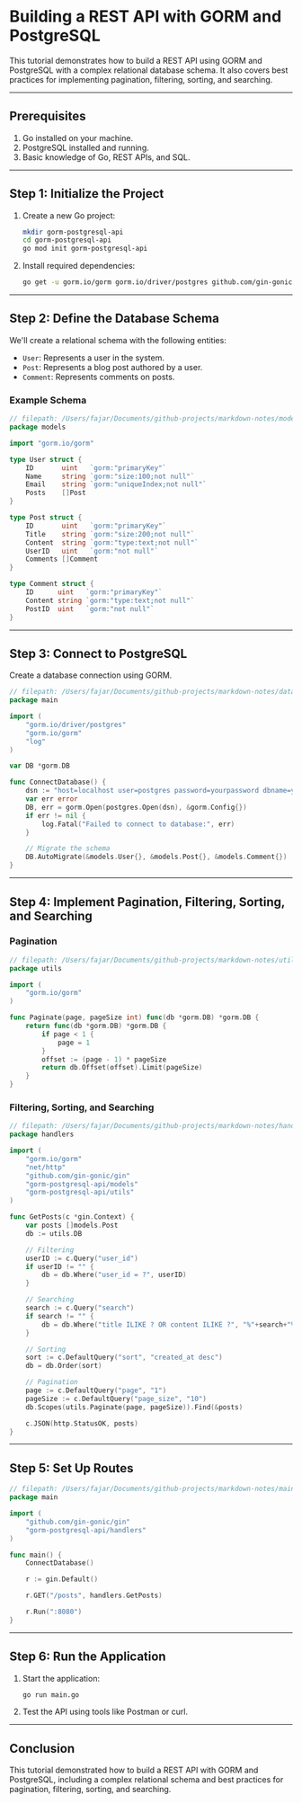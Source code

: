 # Building a REST API with GORM and PostgreSQL

This tutorial demonstrates how to build a REST API using GORM and PostgreSQL with a complex relational database schema. It also covers best practices for implementing pagination, filtering, sorting, and searching.

---

## Prerequisites

1. Go installed on your machine.
2. PostgreSQL installed and running.
3. Basic knowledge of Go, REST APIs, and SQL.

---

## Step 1: Initialize the Project

1. Create a new Go project:
   ```bash
   mkdir gorm-postgresql-api
   cd gorm-postgresql-api
   go mod init gorm-postgresql-api
   ```

2. Install required dependencies:
   ```bash
   go get -u gorm.io/gorm gorm.io/driver/postgres github.com/gin-gonic/gin
   ```

---

## Step 2: Define the Database Schema

We'll create a relational schema with the following entities:
- `User`: Represents a user in the system.
- `Post`: Represents a blog post authored by a user.
- `Comment`: Represents comments on posts.

### Example Schema

```go
// filepath: /Users/fajar/Documents/github-projects/markdown-notes/models.go
package models

import "gorm.io/gorm"

type User struct {
    ID       uint   `gorm:"primaryKey"`
    Name     string `gorm:"size:100;not null"`
    Email    string `gorm:"uniqueIndex;not null"`
    Posts    []Post
}

type Post struct {
    ID       uint   `gorm:"primaryKey"`
    Title    string `gorm:"size:200;not null"`
    Content  string `gorm:"type:text;not null"`
    UserID   uint   `gorm:"not null"`
    Comments []Comment
}

type Comment struct {
    ID      uint   `gorm:"primaryKey"`
    Content string `gorm:"type:text;not null"`
    PostID  uint   `gorm:"not null"`
}
```

---

## Step 3: Connect to PostgreSQL

Create a database connection using GORM.

```go
// filepath: /Users/fajar/Documents/github-projects/markdown-notes/database.go
package main

import (
    "gorm.io/driver/postgres"
    "gorm.io/gorm"
    "log"
)

var DB *gorm.DB

func ConnectDatabase() {
    dsn := "host=localhost user=postgres password=yourpassword dbname=yourdb port=5432 sslmode=disable"
    var err error
    DB, err = gorm.Open(postgres.Open(dsn), &gorm.Config{})
    if err != nil {
        log.Fatal("Failed to connect to database:", err)
    }

    // Migrate the schema
    DB.AutoMigrate(&models.User{}, &models.Post{}, &models.Comment{})
}
```

---

## Step 4: Implement Pagination, Filtering, Sorting, and Searching

### Pagination

```go
// filepath: /Users/fajar/Documents/github-projects/markdown-notes/utils.go
package utils

import (
    "gorm.io/gorm"
)

func Paginate(page, pageSize int) func(db *gorm.DB) *gorm.DB {
    return func(db *gorm.DB) *gorm.DB {
        if page < 1 {
            page = 1
        }
        offset := (page - 1) * pageSize
        return db.Offset(offset).Limit(pageSize)
    }
}
```

### Filtering, Sorting, and Searching

```go
// filepath: /Users/fajar/Documents/github-projects/markdown-notes/handlers.go
package handlers

import (
    "gorm.io/gorm"
    "net/http"
    "github.com/gin-gonic/gin"
    "gorm-postgresql-api/models"
    "gorm-postgresql-api/utils"
)

func GetPosts(c *gin.Context) {
    var posts []models.Post
    db := utils.DB

    // Filtering
    userID := c.Query("user_id")
    if userID != "" {
        db = db.Where("user_id = ?", userID)
    }

    // Searching
    search := c.Query("search")
    if search != "" {
        db = db.Where("title ILIKE ? OR content ILIKE ?", "%"+search+"%", "%"+search+"%")
    }

    // Sorting
    sort := c.DefaultQuery("sort", "created_at desc")
    db = db.Order(sort)

    // Pagination
    page := c.DefaultQuery("page", "1")
    pageSize := c.DefaultQuery("page_size", "10")
    db.Scopes(utils.Paginate(page, pageSize)).Find(&posts)

    c.JSON(http.StatusOK, posts)
}
```

---

## Step 5: Set Up Routes

```go
// filepath: /Users/fajar/Documents/github-projects/markdown-notes/main.go
package main

import (
    "github.com/gin-gonic/gin"
    "gorm-postgresql-api/handlers"
)

func main() {
    ConnectDatabase()

    r := gin.Default()

    r.GET("/posts", handlers.GetPosts)

    r.Run(":8080")
}
```

---

## Step 6: Run the Application

1. Start the application:
   ```bash
   go run main.go
   ```

2. Test the API using tools like Postman or curl.

---

## Conclusion

This tutorial demonstrated how to build a REST API with GORM and PostgreSQL, including a complex relational schema and best practices for pagination, filtering, sorting, and searching.
